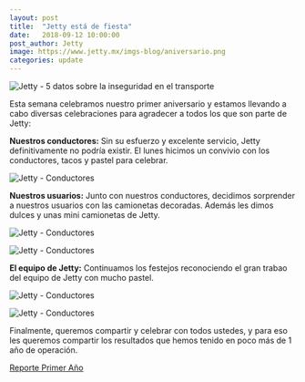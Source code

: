 ```yaml
---
layout: post
title:  "Jetty está de fiesta"
date:   2018-09-12 10:00:00
post_author: Jetty
image: https://www.jetty.mx/imgs-blog/aniversario.png
categories: update
---
```


![Jetty - 5 datos sobre la inseguridad en el transporte]({{site.baseurl}}/imgs-blog/aniversario.png)

Esta semana celebramos nuestro primer aniversario y estamos llevando a cabo diversas celebraciones para agradecer a todos los que son parte de Jetty:

<b>Nuestros conductores:</b> Sin su esfuerzo y excelente servicio, Jetty definitivamente no podría existir. El lunes hicimos un convivio con los conductores, tacos y pastel para celebrar.

![Jetty - Conductores]({{site.baseurl}}/imgs-blog/encierro.jpg)

<b>Nuestros usuarios:</b> Junto con nuestros conductores, decidimos sorprender a nuestros usuarios con las camionetas decoradas. Además les dimos dulces y unas mini camionetas de Jetty.

![Jetty - Conductores]({{site.baseurl}}/imgs-blog/usuarios.jpg)

![Jetty - Conductores]({{site.baseurl}}/imgs-blog/twitter.jpg)

<b>El equipo de Jetty:</b> Continuamos los festejos reconociendo el gran trabao del equipo de Jetty con mucho pastel.

![Jetty - Conductores]({{site.baseurl}}/imgs-blog/equipo-jetty.png)

![Jetty - Conductores]({{site.baseurl}}/imgs-blog/pastel.png)

Finalmente, queremos compartir y celebrar con todos ustedes, y para eso les queremos compartir los resultados que hemos tenido en poco más de 1 año de operación.

<a href="{{site.baseurl}}/docs/Reporte-2018-Jetty.pdf" target="_new"><span class="glyphicon glyphicon-cloud-download" aria-hidden="true"></span> Reporte Primer Año</a>